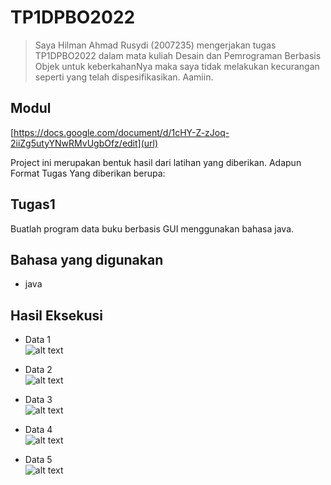 # TP1DPBO2022

>Saya Hilman Ahmad Rusydi (2007235) mengerjakan tugas TP1DPBO2022 dalam mata kuliah Desain dan Pemrograman Berbasis Objek untuk keberkahanNya maka saya tidak melakukan kecurangan seperti yang telah dispesifikasikan. Aamiin.

## Modul
[https://docs.google.com/document/d/1cHY-Z-zJoq-2iiZg5utyYNwRMvUgbOfz/edit](url)

Project ini merupakan bentuk hasil dari latihan yang diberikan.
Adapun Format Tugas Yang diberikan berupa:

## Tugas1
Buatlah program data buku berbasis GUI menggunakan bahasa java.

## Bahasa yang digunakan
- java

## Hasil Eksekusi
- Data 1  
![alt text](https://github.com/Ahmad1321/TP1DPBO2022/blob/main/ss/1.png)  
  
- Data 2  
![alt text](https://github.com/Ahmad1321/TP1DPBO2022/blob/main/ss/2.png)  

- Data 3  
![alt text](https://github.com/Ahmad1321/TP1DPBO2022/blob/main/ss/3.png)   

- Data 4  
![alt text](https://github.com/Ahmad1321/TP1DPBO2022/blob/main/ss/4.png)  

- Data 5  
![alt text](https://github.com/Ahmad1321/TPDPBO2022/blob/main/ss/5.png)  
 


